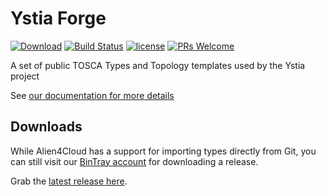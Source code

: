 # Ystia Forge

[![Download](https://api.bintray.com/packages/ystia/forge/distributions/images/download.svg?version=2.1.0)](https://bintray.com/ystia/forge/distributions/2.1.0/link) [![Build Status](https://travis-ci.org/ystia/forge.svg?branch=develop)](https://travis-ci.org/ystia/forge) [![license](https://img.shields.io/github/license/ystia/forge.svg)](https://github.com/ystia/forge/blob/develop/LICENSE) [![PRs Welcome](https://img.shields.io/badge/PRs-welcome-brightgreen.svg?style=flat-square)](http://makeapullrequest.com)

A set of public TOSCA Types and Topology templates used by the Ystia project

See [our documentation for more details](https://github.com/ystia/forge/blob/develop/org/ystia/README.rst)

## Downloads

While Alien4Cloud has a support for importing types directly from Git, you can still visit our [BinTray account](https://bintray.com/ystia/forge/distributions) for downloading a release.

Grab the [latest release here](https://bintray.com/ystia/forge/distributions/_latestVersion).
